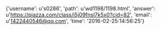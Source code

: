 {'username': u's0286', 'path': u'wd1198/1198.html', 'answer': u'https://piazza.com/class/i5j09fnsl7k5x0?cid=82', 'email': u'1422440546@qq.com', 'time': '2016-02-25:14:56:25'}